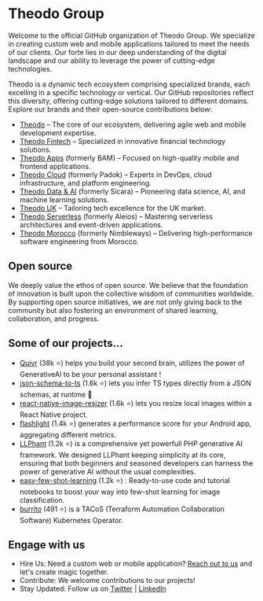 # Theodo Group
Welcome to the official GitHub organization of Theodo Group. We specialize in creating custom web and mobile applications tailored to meet the needs of our clients. Our forte lies in our deep understanding of the digital landscape and our ability to leverage the power of cutting-edge technologies.

Theodo is a dynamic tech ecosystem comprising specialized brands, each excelling in a specific technology or vertical. Our GitHub repositories reflect this diversity, offering cutting-edge solutions tailored to different domains. Explore our brands and their open-source contributions below:
- [Theodo](https://github.com/theodo) – The core of our ecosystem, delivering agile web and mobile development expertise.
- [Theodo Fintech](https://github.com/theodo-fintech) – Specialized in innovative financial technology solutions.
- [Theodo Apps](https://github.com/bamlab) (formerly BAM) – Focused on high-quality mobile and frontend applications.
- [Theodo Cloud](https://github.com/padok-team) (formerly Padok) – Experts in DevOps, cloud infrastructure, and platform engineering.
- [Theodo Data & AI](https://github.com/sicara) (formerly Sicara) – Pioneering data science, AI, and machine learning solutions.
- [Theodo UK](https://github.com/theodo-uk) – Tailoring tech excellence for the UK market.
- [Theodo Serverless](https://github.com/aleios-cloud) (formerly Aleios) – Mastering serverless architectures and event-driven applications.
- [Theodo Morocco](https://github.com/nimbleways) (formerly Nimbleways) – Delivering high-performance software engineering from Morocco.

## Open source
We deeply value the ethos of open source. We believe that the foundation of innovation is built upon the collective wisdom of communities worldwide. By supporting open source initiatives, we are not only giving back to the community but also fostering an environment of shared learning, collaboration, and progress.

## Some of our projects...

- [Quivr](https://github.com/QuivrHQ/quivr) (38k ⭐) helps you build your second brain, utilizes the power of GenerativeAI to be your personal assistant !
- [json-schema-to-ts](https://github.com/ThomasAribart/json-schema-to-ts) (1.6k ⭐) lets you infer TS types directly from a JSON schemas, at runtime 🚀
- [react-native-image-resizer](https://github.com/bamlab/react-native-image-resizer) (1.6k ⭐) lets you resize local images within a React Native project.
- [flashlight](https://github.com/bamlab/flashlight) (1.4k ⭐) generates a performance score for your Android app, aggregating different metrics.
- [LLPhant](https://github.com/theodo-group/llphant) (1.2k ⭐) is a comprehensive yet powerfull PHP generative AI framework. We designed LLPhant keeping simplicity at its core, ensuring that both beginners and seasoned developers can harness the power of generative AI without the usual complexities.
- [easy-few-shot-learning](https://github.com/sicara/easy-few-shot-learning) (1.2k ⭐) : Ready-to-use code and tutorial notebooks to boost your way into few-shot learning for image classification.
- [burrito](https://github.com/padok-team/burrito) (491 ⭐) is a TACoS (Terraform Automation Collaboration Software) Kubernetes Operator.

## Engage with us

- Hire Us: Need a custom web or mobile application? [Reach out to us](https://www.theodo.com/contact-us) and let's create magic together.
- Contribute: We welcome contributions to our projects!
- Stay Updated: Follow us on [Twitter](https://twitter.com/theodo) | [LinkedIn](https://www.linkedin.com/company/theodo-inc/)
